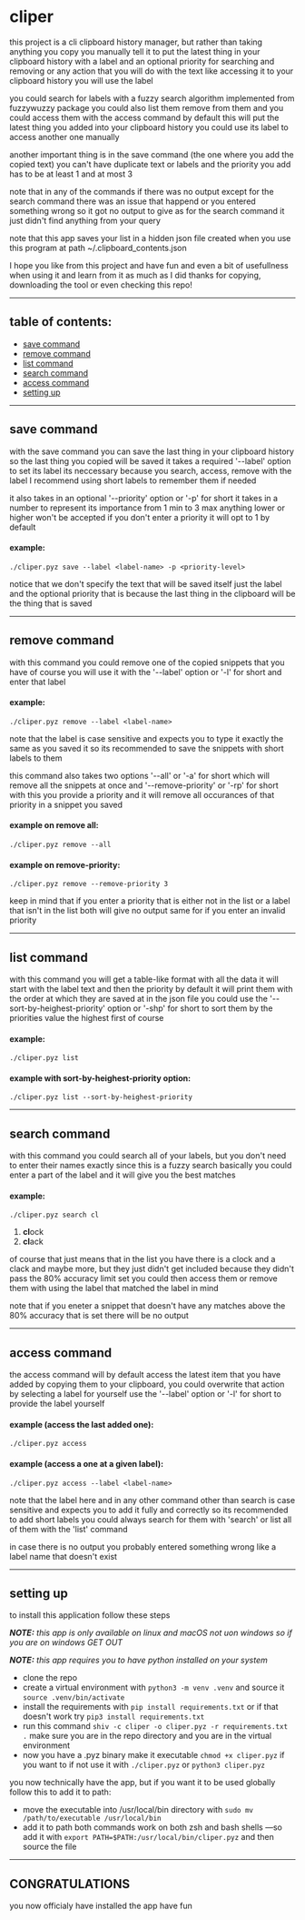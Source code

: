 # cliper
this project is a cli clipboard history manager, but rather than taking anything you copy you manually tell it to 
put the latest thing in your clipboard history with a label and an optional priority for searching and removing or 
any action that you will do with the text like accessing it to your clipboard history you will use the label

you could search for labels with a fuzzy search algorithm implemented from fuzzywuzzy package you could also
list them remove from them and you could access them with the access command by default this will put the latest
thing you added into your clipboard history you could use its label to access another one manually

another important thing is in the save command (the one where you add the copied text) you can't have duplicate text or labels
and the priority you add has to be at least 1 and at most 3

note that in any of the commands if there was no output except for the search command there was an issue that happend or you 
entered something wrong so it got no output to give as for the search command it just didn't find anything from your query

note that this app saves your list in a hidden json file created when you use this program at path ~/.clipboard_contents.json 

I hope you like from this project and have fun and even a bit of usefullness when using it and learn from it as
much as I did thanks for copying, downloading the tool or even checking this repo!

---

## table of contents:
- [save command](#save-command)
- [remove command](#remove-command)
- [list command](#list-command)
- [search command](#search-command)
- [access command](#access-command)
- [setting up](#setting_up)

---

## save command
with the save command you can save the last thing in your clipboard history so the last thing you copied will be saved
it takes a required '--label' option to set its label its neccessary because you search, access, remove with the label 
I recommend using short labels to remember them if needed 

it also takes in an optional '--priority' option or '-p' for short it takes in a number to represent its importance 
from 1 min to 3 max anything lower or higher won't be accepted if you don't enter a priority it will opt to 1 by default

#### example:

`./cliper.pyz save --label <label-name> -p <priority-level>`

notice that we don't specify the text that will be saved itself just the label and the optional priority that is because the 
last thing in the clipboard will be the thing that is saved 

---

## remove command
with this command you could remove one of the copied snippets that you have of course you will use it with the 
'--label' option or '-l' for short and enter that label 

#### example: 

`./cliper.pyz remove --label <label-name>`

note that the label is case sensitive and expects you to type it exactly the same as you saved it so its recommended
to save the snippets with short labels to them

this command also takes two options '--all' or '-a' for short which will remove all the snippets at once 
and '--remove-priority' or '-rp' for short with this you provide a priority and it will remove all occurances of that 
priority in a snippet you saved 

#### example on remove all:

`./cliper.pyz remove --all`

#### example on remove-priority:

`./cliper.pyz remove --remove-priority 3`

keep in mind that if you enter a priority that is either not in the list or a label that isn't in the list both will give no output
same for if you enter an invalid priority

---

## list command
with this command you will get a table-like format with all the data it will start with the label text 
and then the priority by default it will print them with the order at which they are saved at in the json file
you could use the '--sort-by-heighest-priority' option or '-shp' for short to sort them by the priorities value
the highest first of course

#### example:
`./cliper.pyz list`

#### example with sort-by-heighest-priority option:
`./cliper.pyz list --sort-by-heighest-priority`

---

## search command
with this command you could search all of your labels, but you don't need to enter their names exactly
since this is a fuzzy search basically you could enter a part of the label and it will give you the best matches

#### example:
`./cliper.pyz search cl`
1) **cl**ock
2) **cl**ack 

of course that just means that in the list you have there is a clock and a clack and maybe more, but they just didn't get
included because they didn't pass the 80% accuracy limit set you could then access them or remove them with using the label
that matched the label in mind

note that if you eneter a snippet that doesn't have any matches above the 80% accuracy that is set there will be no output

---

## access command
the access command will by default access the latest item that you have added by copying them to your clipboard,
you could overwrite that action by selecting a label for yourself use the '--label' option or '-l' for short to 
provide the label yourself

#### example (access the last added one):
`./cliper.pyz access`

#### example (access a one at a given label):
`./cliper.pyz access --label <label-name>`

note that the label here and in any other command other than search is case sensitive and expects you to add
it fully and correctly so its recommended to add short labels you could always search for them with 'search' or
list all of them with the 'list' command

in case there is no output you probably entered something wrong like a label name that doesn't exist

---

## setting up
to install this application follow these steps 

***NOTE:*** *this app is only available on linux and macOS not uon windows so if you are on windows GET OUT*

***NOTE:*** *this app requires you to have python installed on your system*

- clone the repo
- create a virtual environment with `python3 -m venv .venv` and source it `source .venv/bin/activate`
- install the requirements with `pip install requirements.txt` or if that doesn't work try `pip3 install requirements.txt`
- run this command `shiv -c cliper -o cliper.pyz -r requirements.txt .` make sure you are in the repo directory and you are in the virtual environment
- now you have a .pyz binary make it executable `chmod +x cliper.pyz` if you want to if not use it with `./cliper.pyz` or `python3 cliper.pyz`

you now technically have the app, but if you want it to be used globally follow this to add it to path:
- move the executable into /usr/local/bin directory with `sudo mv /path/to/executable /usr/local/bin` 
- add it to path both commands work on both zsh and bash shells —so add it with `export PATH=$PATH:/usr/local/bin/cliper.pyz` and then source the file

---

## CONGRATULATIONS 
you now officialy have installed the app have fun